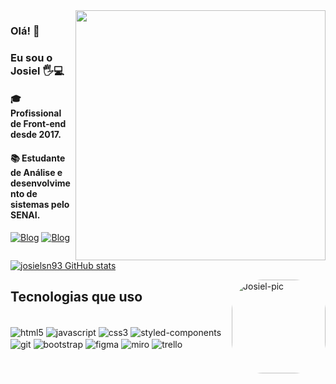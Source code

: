 <img src="https://raw.githubusercontent.com/MicaelliMedeiros/micaellimedeiros/master/image/computer-illustration.png" min-width="400px" max-width="400px" width="400px" align="right" alt="">


### Olá! 👋
### Eu sou o Josiel 🖐️💻
#### 🎓 Profissional de Front-end desde 2017.
#### 📚 Estudante de Análise e desenvolvimento de sistemas pelo SENAI.

        
[![Blog](https://img.shields.io/badge/LinkedIn-0077B5?style=for-the-badge&logo=linkedin&logoColor=white)](https://www.linkedin.com/in/josiel-nascimento-a6706a68)
[![Blog](https://img.shields.io/badge/Instagram-E4405F?style=for-the-badge&logo=instagram&logoColor=white)](https://instagram/josielsn93)



[![josielsn93 GitHub stats](https://github-readme-stats.vercel.app/api?username=josielsn93&theme=tokyonight)](https://github.com/anuraghazra/github-readme-stats)

<img align="right" alt="Josiel-pic" height="150" style="border-radius:50px;" src="https://github.com/Shift-ky/curso-em-video-html-css/blob/main/_imagens/gifs-do-cubo-magico-0-unscreen.gif">

## Tecnologias que uso


<div style="display: inline_block"><br/>
    <img align="center" alt="html5" 
    src="https://img.shields.io/badge/HTML5-E34F26?style=for-the-badge&logo=html5&logoColor=white" />
    <img align="center" alt="javascript"
    src="https://img.shields.io/badge/JavaScript-323330?style=for-the-badge&logo=javascript&logoColor=F7DF1E" />   
    <img align="center" alt="css3" 
    src="https://img.shields.io/badge/CSS3-1572B6?style=for-the-badge&logo=css3&logoColor=white" />
    <img align="center" alt="styled-components" 
    src="https://img.shields.io/badge/styled--components-DB7093?style=for-the-badge&logo=styled-components&logoColor=white" />   
    <img align="center" alt="git"                                                                                         
    src="https://img.shields.io/badge/Git-E34F26?style=for-the-badge&logo=git&logoColor=white" />
    <img align="center" alt="bootstrap"                                                                                         
    src="https://img.shields.io/badge/Bootstrap-563D7C?style=for-the-badge&logo=bootstrap&logoColor=white" />
    <img align="center" alt="figma"                                                                                         
    src="https://img.shields.io/badge/Figma-F24E1E?style=for-the-badge&logo=figma&logoColor=white" />
    <img align="center" alt="miro"                                                                                         
    src="https://img.shields.io/badge/Miro-050038?style=for-the-badge&logo=Miro&logoColor=white" />
    <img align="center" alt="trello"                                                                                         
    src="https://img.shields.io/badge/Trello-0052CC?style=for-the-badge&logo=trello&logoColor=white" />
    
     
</div><br/>
